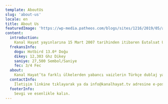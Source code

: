 ```yaml
---
template: AboutUs
slug: 'about-us'
locale: en
title: About Us
featuredImage: 'https://wp-media.patheos.com/blogs/sites/1216/2019/05/art-blur-bright-2081128.jpg'
content:
  introduction:
    Kanal Hayat yayınlarına 15 Mart 2007 tarihinden itibaren Eutalsat Uydusu (Hotbird 7) üzerinden başlamıştır. Kanal yurtiçi ve yurtdışı bazı kiliselerin ortak çalışmasının ürünüdür. Kanal Hayat sadece Türkiye’ de değil Avrupa, Orta Doğu, Asya ve Kuzey Afrika’nın birçok kesimlerinde de izlenebilir. Yayınlarımızı sitemizde sağ tarafta bulunan bulunan ‘CANLI IZLE’ bölümünden de izleyebilirsiniz.
  frekansInfo:
    dogu: Hotbird 13.0º Doğu
    dikey: 12,303 Ghz Dikey
    saniye: 27,500 Sembol/Saniye
    fec: 3/4 Fec
  about:
    Kanal Hayat’ta farklı ülkelerden yabancı vaizlerin Türkçe dublaj yapılmıs programlarının yanısıra, Türkiye’de bulunan bazı kiliselerin vaizleri tarafindan hazırlanan programlar da yayınlanmaktadır. Bunların yanı sıra İsa Mesih’in yaşamını anlatan filmler, diziler, belgeseller, soru-cevap programları, müzik programları ve farklı ülkelerden İsa Mesih’e iman etmiş olan kişilerin hayat öyküleri de yer almaktadır. Yayınlarımızın geneli türkçededir ama azeri dilinde de birkaç programımız bulunmaktadır. Kanalımızın temelleri Kutsal Kitap’ın özüne dayalıdır, İsa Mesih’in kim olduğunu anlatmak ve O’nun sevgisini paylaşmak en büyük arzumuzdur.
  contactInfo:
    İletişim linkine tıklayarak ya da info@kanalhayat.tv adresine e-posta yazarak bize her konuda yazıp ulaşabilirsiniz. Görüşlerinizi, isteklerinizi, dua konularınızı bize yazın.
  footerInfo:
    Sevgi ve esenlikle kalın.
---
```

